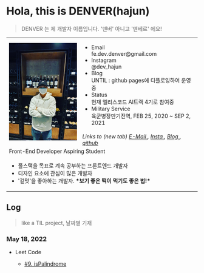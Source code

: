 # Hola, this is DENVER(hajun)

> DENVER 는 제 개발자 이름입니다. '덴버' 아니고 '덴베르' 에요!

<table class="hajun-table">
    <tr>
        <td rowspan="2">
            <img src="/hajun-profile.jpg" style="width: 230px;">
        </td>
        <td>
            <ul>
                <li class="portfolio-category">Email</li>
                    fe.dev.denver@gmail.com
                <li class="portfolio-category">Instagram</li>
                    @dev_hajun
                <li class="portfolio-category">Blog</li>
                    UNTIL : github pages에 디플로잉하여 운영중
                <li class="portfolio-category">Status</li>
                    현재 엘리스코드 AI트랙 4기로 참여중
                <li class="portfolio-category">Military Service</li>
                    육군병장만기전역, FEB 25, 2020 ~ SEP 2, 2021
            </ul>
        </td>
    </tr>
    <tr>
        <td style="font-style: italic">
            Links to (new tab)
            <a href="mailto:fe.dev.denver@gmail.com" target="__blank">E-Mail </a>,
            <a href="https://www.instagram.com/dev_hajun/" target="__blank">
                Insta
            </a>,
            <a href="https://hajun-myoung.github.io/until/" target="__blank">
                Blog
            </a>,
            <a href="https://github.com/hajun-myoung/" target="__blank">github</a>
        </td>
    </tr>
    <tr>
        <td colspan="2">
            <span class="hajun-gradient">Front-End Developer Aspiring Student</span>
        </td>
    </tr>
    <tr>
        <td colspan="2">
            <ul>
                <li>풀스택을 목표로 계속 공부하는 프론트엔드 개발자</li>
                <li>디자인 요소에 관심이 많은 개발자</li>
                <li>
                    '겉멋'을 좋아하는 개발자.
                    <span style="font-weight: bold;">*보기 좋은 떡이 먹기도 좋은 법!*</span>
                </li>
            </ul>
        </td>
    </tr>
</table>

## Log

> like a TIL project, 날짜별 기재

### May 18, 2022

- Leet Code

  - [#9. isPalindrome](./isPalindrome)
